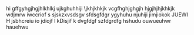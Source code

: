 hi
gffgyhgjhgjhlkhlkj
ujkghuhhiji
\jkhjkhkjk
vcgfhghjghgjh
hjgjhjhjkhkjk
wdjmrw iwccriof
s sjskzxvsdsgv
sfdsgfdgr
ygyhuhu
njuhiji
jimjiokok
JUEWI H
 jsbhcreiu
 io jdiojf
 l kDisjif
  k
dvgfdgf
szfdgrdfg
hshudu
ouwueuhwr
 hauehwu
